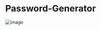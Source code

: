# Password-Generator

![image](https://github.com/adaking1/Password-Generator/assets/137830553/de353cd6-b321-4601-86b1-d4d4c48ac311)


